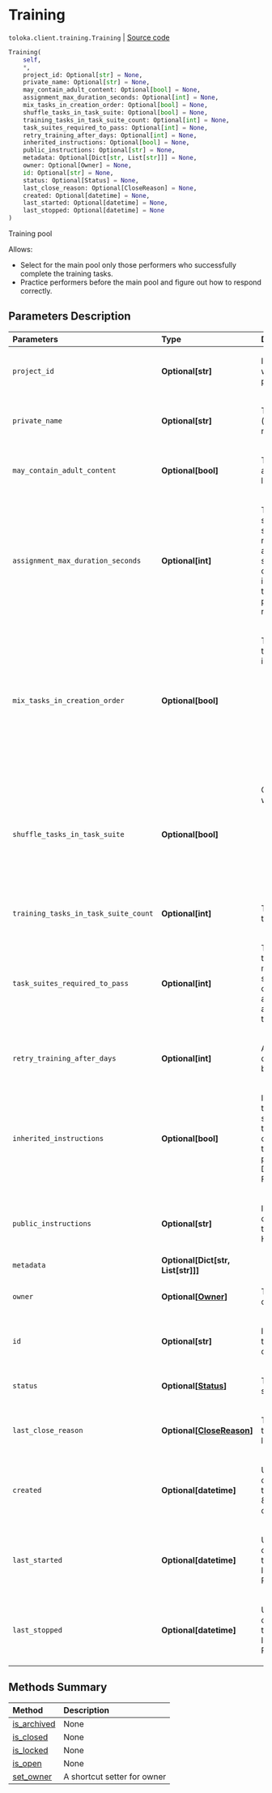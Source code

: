 # Training
`toloka.client.training.Training` | [Source code](https://github.com/Toloka/toloka-kit/blob/v0.1.25/src/client/training.py#L11)

```python
Training(
    self,
    *,
    project_id: Optional[str] = None,
    private_name: Optional[str] = None,
    may_contain_adult_content: Optional[bool] = None,
    assignment_max_duration_seconds: Optional[int] = None,
    mix_tasks_in_creation_order: Optional[bool] = None,
    shuffle_tasks_in_task_suite: Optional[bool] = None,
    training_tasks_in_task_suite_count: Optional[int] = None,
    task_suites_required_to_pass: Optional[int] = None,
    retry_training_after_days: Optional[int] = None,
    inherited_instructions: Optional[bool] = None,
    public_instructions: Optional[str] = None,
    metadata: Optional[Dict[str, List[str]]] = None,
    owner: Optional[Owner] = None,
    id: Optional[str] = None,
    status: Optional[Status] = None,
    last_close_reason: Optional[CloseReason] = None,
    created: Optional[datetime] = None,
    last_started: Optional[datetime] = None,
    last_stopped: Optional[datetime] = None
)
```

Training pool


Allows:
 - Select for the main pool only those performers who successfully complete the training tasks.
 - Practice performers before the main pool and figure out how to respond correctly.

## Parameters Description

| Parameters | Type | Description |
| :----------| :----| :-----------|
`project_id`|**Optional\[str\]**|<p>ID of the project to which the training pool belongs.</p>
`private_name`|**Optional\[str\]**|<p>Training pool name (only visible to the requester).</p>
`may_contain_adult_content`|**Optional\[bool\]**|<p>The presence of adult content in learning tasks.</p>
`assignment_max_duration_seconds`|**Optional\[int\]**|<p>Time to complete a set of tasks in seconds. It is recommended to allocate at least 60 seconds for a set of tasks (taking into account the time for loading the page, sending responses).</p>
`mix_tasks_in_creation_order`|**Optional\[bool\]**|<p>The order in which tasks are included in sets:<ul><li>True - Default Behaviour. Include tasks in sets in the order they were loaded.</li><li>False - Include tasks in sets in random order.</li></ul></p>
`shuffle_tasks_in_task_suite`|**Optional\[bool\]**|<p>Order of tasks within the task set:<ul><li>true - Random. Default Behaviour.</li><li>false - The order in which the tasks were loaded.</li></ul></p>
`training_tasks_in_task_suite_count`|**Optional\[int\]**|<p>The number of tasks in the set.</p>
`task_suites_required_to_pass`|**Optional\[int\]**|<p>The number of task suites that must be successfully completed to assign a skill and access the main tasks.</p>
`retry_training_after_days`|**Optional\[int\]**|<p>After how many days the replay will become available.</p>
`inherited_instructions`|**Optional\[bool\]**|<p>Indicates whether to use a project statement. If training need their own instruction, then specify it in public_instructions. Default value - False.</p>
`public_instructions`|**Optional\[str\]**|<p>Instructions for completing training tasks. May contain HTML markup.</p>
`metadata`|**Optional\[Dict\[str, List\[str\]\]\]**|<p></p>
`owner`|**Optional\[[Owner](toloka.client.owner.Owner.md)\]**|<p>Training pool owner.</p>
`id`|**Optional\[str\]**|<p>Internal ID of the training pool. Read only.</p>
`status`|**Optional\[[Status](toloka.client.training.Training.Status.md)\]**|<p>Training pool status. Read only.</p>
`last_close_reason`|**Optional\[[CloseReason](toloka.client.training.Training.CloseReason.md)\]**|<p>The reason the training pool was last closed.</p>
`created`|**Optional\[datetime\]**|<p>UTC date and time of creation of the training pool in ISO 8601 format. Read only.</p>
`last_started`|**Optional\[datetime\]**|<p>UTC date and time of the last start of the training pool in ISO 8601 format. Read only.</p>
`last_stopped`|**Optional\[datetime\]**|<p>UTC date and time of the last stop of the training pool in ISO 8601 format. Read only.</p>
## Methods Summary

| Method | Description |
| :------| :-----------|
[is_archived](toloka.client.training.Training.is_archived.md)| None
[is_closed](toloka.client.training.Training.is_closed.md)| None
[is_locked](toloka.client.training.Training.is_locked.md)| None
[is_open](toloka.client.training.Training.is_open.md)| None
[set_owner](toloka.client.training.codegen_setter_for_owner.md)| A shortcut setter for owner
